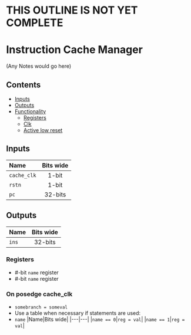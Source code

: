 # THIS OUTLINE IS NOT YET COMPLETE #

# Instruction Cache Manager #
(Any Notes would go here)

## Contents
* [Inputs](#inputs)
* [Outputs](#outputs)
* [Functionality](#functionality)
  * [Registers](#registers)
  * [Clk](#on-posedge-clk)
  * [Active low reset](#asynchronous-active-low-reset)

## Inputs
|Name|Bits wide|
|:---|:---:|
|```cache_clk```|1-bit|
|```rstn```|1-bit|
|```pc```|32-bits|


## Outputs
|Name|Bits wide|
|:---|:---:|
|```ins```|32-bits|

### Registers
  - #-bit ```name``` register
  - #-bit ```name``` register
### On posedge cache_clk
  - ```somebranch = someval```
  - Use a table when necessary if statements are used:
  - ```name```
    |Name|Bits wide|
    |---|---|
    |```name == 0```|```reg = val```|
    |```name == 1```|```reg = val```|
